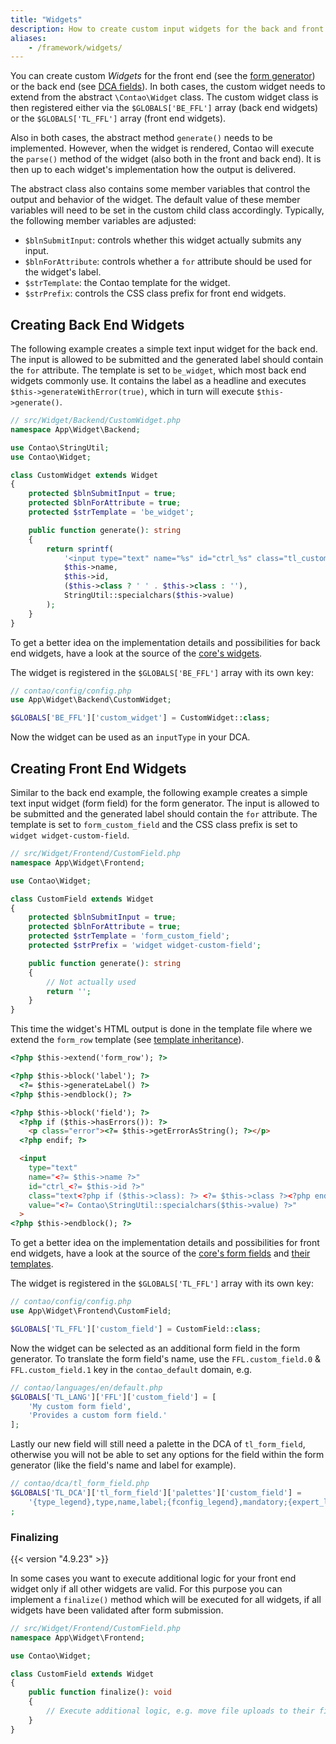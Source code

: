 ```yaml
---
title: "Widgets"
description: How to create custom input widgets for the back and front end.
aliases:
    - /framework/widgets/
---
```



You can create custom _Widgets_ for the front end (see the [form generator][FormGenerator])
or the back end (see [DCA fields][DcaFields]). In both cases, the custom widget
needs to extend from the abstract `\Contao\Widget` class. The custom widget class
is then registered either via the `$GLOBALS['BE_FFL']` array (back end widgets)
or the `$GLOBALS['TL_FFL']` array (front end widgets). 

Also in both cases, the abstract method `generate()` needs to be implemented. However,
when the widget is rendered, Contao will execute the `parse()` method of the widget
(also both in the front and back end). It is then up to each widget's implementation
how the output is delivered.

The abstract class also contains some member variables that control the output and
behavior of the widget. The default value of these member variables will need to be
set in the custom child class accordingly. Typically, the following member variables
are adjusted:

* `$blnSubmitInput`: controls whether this widget actually submits any input.
* `$blnForAttribute`: controls whether a `for` attribute should be used for the widget's label.
* `$strTemplate`: the Contao template for the widget.
* `$strPrefix`: controls the CSS class prefix for front end widgets.


## Creating Back End Widgets

The following example creates a simple text input widget for the back end. The input
is allowed to be submitted and the generated label should contain the `for` attribute.
The template is set to `be_widget`, which most back end widgets commonly use. It
contains the label as a headline and executes `$this->generateWithError(true)`, 
which in turn will execute `$this->generate()`.

```php
// src/Widget/Backend/CustomWidget.php
namespace App\Widget\Backend;

use Contao\StringUtil;
use Contao\Widget;

class CustomWidget extends Widget
{
    protected $blnSubmitInput = true;
    protected $blnForAttribute = true;
    protected $strTemplate = 'be_widget';

    public function generate(): string
    {
        return sprintf(
            '<input type="text" name="%s" id="ctrl_%s" class="tl_custom_widget%s" value="%s">',
            $this->name,
            $this->id,
            ($this->class ? ' ' . $this->class : ''),
            StringUtil::specialchars($this->value)
        );
    }
}
```

To get a better idea on the implementation details and possibilities for back end
widgets, have a look at the source of the [core's widgets][ContaoCoreWidgets].

The widget is registered in the `$GLOBALS['BE_FFL']` array with its own key:

```php
// contao/config/config.php
use App\Widget\Backend\CustomWidget;

$GLOBALS['BE_FFL']['custom_widget'] = CustomWidget::class;
```

Now the widget can be used as an `inputType` in your DCA.


## Creating Front End Widgets

Similar to the back end example, the following example creates a simple text input
widget (form field) for the form generator. The input is allowed to be submitted
and the generated label should contain the `for` attribute. The template is set to
`form_custom_field` and the CSS class prefix is set to `widget widget-custom-field`.

```php
// src/Widget/Frontend/CustomField.php
namespace App\Widget\Frontend;

use Contao\Widget;

class CustomField extends Widget
{
    protected $blnSubmitInput = true;
    protected $blnForAttribute = true;
    protected $strTemplate = 'form_custom_field';
    protected $strPrefix = 'widget widget-custom-field';

    public function generate(): string
    {
        // Not actually used
        return '';
    }
}
```

This time the widget's HTML output is done in the template file where we extend
the `form_row` template (see [template inheritance][TemplateInheritance]).

```html
<?php $this->extend('form_row'); ?>

<?php $this->block('label'); ?>
  <?= $this->generateLabel() ?>
<?php $this->endblock(); ?>

<?php $this->block('field'); ?>
  <?php if ($this->hasErrors()): ?>
    <p class="error"><?= $this->getErrorAsString(); ?></p>
  <?php endif; ?>

  <input 
    type="text" 
    name="<?= $this->name ?>" 
    id="ctrl_<?= $this->id ?>" 
    class="text<?php if ($this->class): ?> <?= $this->class ?><?php endif; ?>" 
    value="<?= Contao\StringUtil::specialchars($this->value) ?>"
  >
<?php $this->endblock(); ?>
```

To get a better idea on the implementation details and possibilities for front end
widgets, have a look at the source of the [core's form fields][ContaoCoreFormFields]
and [their templates][ContaoCoreFormFieldTemplates].

The widget is registered in the `$GLOBALS['TL_FFL']` array with its own key:

```php
// contao/config/config.php
use App\Widget\Frontend\CustomField;

$GLOBALS['TL_FFL']['custom_field'] = CustomField::class;
```

Now the widget can be selected as an additional form field in the form generator.
To translate the form field's name, use the `FFL.custom_field.0` & `FFL.custom_field.1` key
in the `contao_default` domain, e.g.

```php
// contao/languages/en/default.php
$GLOBALS['TL_LANG']['FFL']['custom_field'] = [
    'My custom form field',
    'Provides a custom form field.'
];
```

Lastly our new field will still need a palette in the DCA of `tl_form_field`, otherwise
you will not be able to set any options for the field within the form generator
(like the field's name and label for example).

```php
// contao/dca/tl_form_field.php
$GLOBALS['TL_DCA']['tl_form_field']['palettes']['custom_field'] = 
    '{type_legend},type,name,label;{fconfig_legend},mandatory;{expert_legend:hide},class,accesskey,tabindex;{template_legend:hide},customTpl;{invisible_legend:hide},invisible'
;
```


### Finalizing

{{< version "4.9.23" >}}

In some cases you want to execute additional logic for your front end widget only if all other widgets are valid. For this purpose you can
implement a `finalize()` method which will be executed for all widgets, if all widgets have been validated after form submission.

```php
// src/Widget/Frontend/CustomField.php
namespace App\Widget\Frontend;

use Contao\Widget;

class CustomField extends Widget
{
    public function finalize(): void
    {
        // Execute additional logic, e.g. move file uploads to their final destination.
    }
}
```


[FormGenerator]: https://docs.contao.org/manual/en/form-generator/
[DcaFields]: /reference/dca/fields/
[ContaoCoreWidgets]: https://github.com/contao/contao/tree/master/core-bundle/src/Resources/contao/widgets
[TemplateInheritance]: /framework/templates/#template-inheritance
[ContaoCoreFormFields]: https://github.com/contao/contao/tree/master/core-bundle/src/Resources/contao/forms
[ContaoCoreFormFieldTemplates]: https://github.com/contao/contao/tree/master/core-bundle/src/Resources/contao/templates/forms
